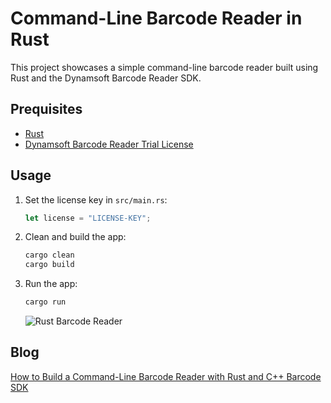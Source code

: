 # Command-Line Barcode Reader in Rust
This project showcases a simple command-line barcode reader built using Rust and the Dynamsoft Barcode Reader SDK.

## Prequisites
- [Rust](https://www.rust-lang.org/tools/install)
- [Dynamsoft Barcode Reader Trial License](https://www.dynamsoft.com/customer/license/trialLicense/?product=dbr)

## Usage
1. Set the license key in `src/main.rs`:

    ```rust
    let license = "LICENSE-KEY";
    ```

2. Clean and build the app:

    ```bash
    cargo clean
    cargo build 
    ```

3. Run the app:

    ```bash
    cargo run
    ```

    ![Rust Barcode Reader](https://www.dynamsoft.com/codepool/img/2024/06/rust-command-line-barcode-reader.jpg)

## Blog
[How to Build a Command-Line Barcode Reader with Rust and C++ Barcode SDK](https://www.dynamsoft.com/codepool/rust-barcode-reader-command-line.html)
